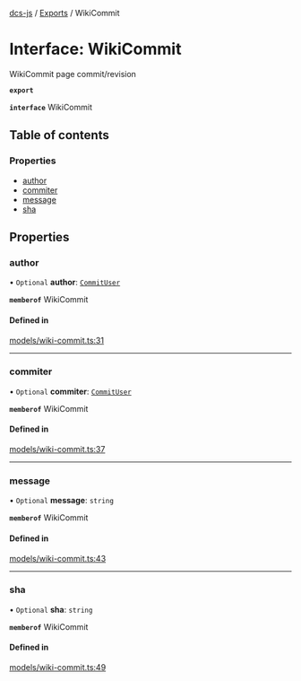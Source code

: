 [dcs-js](../README.md) / [Exports](../modules.md) / WikiCommit

# Interface: WikiCommit

WikiCommit page commit/revision

**`export`**

**`interface`** WikiCommit

## Table of contents

### Properties

- [author](WikiCommit.md#author)
- [commiter](WikiCommit.md#commiter)
- [message](WikiCommit.md#message)
- [sha](WikiCommit.md#sha)

## Properties

### <a id="author" name="author"></a> author

• `Optional` **author**: [`CommitUser`](CommitUser.md)

**`memberof`** WikiCommit

#### Defined in

[models/wiki-commit.ts:31](https://github.com/unfoldingWord/dcs-js/blob/b29eb7a/models/wiki-commit.ts#L31)

___

### <a id="commiter" name="commiter"></a> commiter

• `Optional` **commiter**: [`CommitUser`](CommitUser.md)

**`memberof`** WikiCommit

#### Defined in

[models/wiki-commit.ts:37](https://github.com/unfoldingWord/dcs-js/blob/b29eb7a/models/wiki-commit.ts#L37)

___

### <a id="message" name="message"></a> message

• `Optional` **message**: `string`

**`memberof`** WikiCommit

#### Defined in

[models/wiki-commit.ts:43](https://github.com/unfoldingWord/dcs-js/blob/b29eb7a/models/wiki-commit.ts#L43)

___

### <a id="sha" name="sha"></a> sha

• `Optional` **sha**: `string`

**`memberof`** WikiCommit

#### Defined in

[models/wiki-commit.ts:49](https://github.com/unfoldingWord/dcs-js/blob/b29eb7a/models/wiki-commit.ts#L49)

